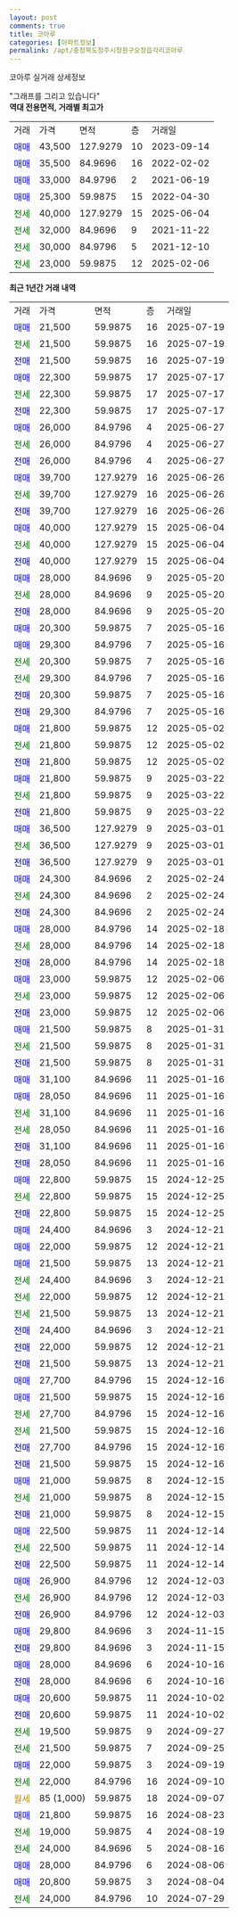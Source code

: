 ```yaml
---
layout: post
comments: true
title: 코아루
categories: [아파트정보]
permalink: /apt/충청북도청주시청원구오창읍각리코아루
---
```


코아루 실거래 상세정보

<script type="text/javascript">
  google.charts.load('current', {'packages':['line', 'corechart']});
  google.charts.setOnLoadCallback(drawChart);

  function drawChart() {
    var data = new google.visualization.DataTable();
    data.addColumn('date', '거래일');
    data.addColumn('number', "매매");
    data.addColumn('number', "전세");
    data.addColumn('number', "전매");

    data.addRows([[new Date(Date.parse("2025-07-19")), 21500, null, null], [new Date(Date.parse("2025-07-19")), null, 21500, null], [new Date(Date.parse("2025-07-19")), null, null, 21500], [new Date(Date.parse("2025-07-17")), 22300, null, null], [new Date(Date.parse("2025-07-17")), null, 22300, null], [new Date(Date.parse("2025-07-17")), null, null, 22300], [new Date(Date.parse("2025-06-27")), 26000, null, null], [new Date(Date.parse("2025-06-27")), null, 26000, null], [new Date(Date.parse("2025-06-27")), null, null, 26000], [new Date(Date.parse("2025-06-26")), 39700, null, null], [new Date(Date.parse("2025-06-26")), null, 39700, null], [new Date(Date.parse("2025-06-26")), null, null, 39700], [new Date(Date.parse("2025-06-04")), 40000, null, null], [new Date(Date.parse("2025-06-04")), null, 40000, null], [new Date(Date.parse("2025-06-04")), null, null, 40000], [new Date(Date.parse("2025-05-20")), 28000, null, null], [new Date(Date.parse("2025-05-20")), null, 28000, null], [new Date(Date.parse("2025-05-20")), null, null, 28000], [new Date(Date.parse("2025-05-16")), 20300, null, null], [new Date(Date.parse("2025-05-16")), 29300, null, null], [new Date(Date.parse("2025-05-16")), null, 20300, null], [new Date(Date.parse("2025-05-16")), null, 29300, null], [new Date(Date.parse("2025-05-16")), null, null, 20300], [new Date(Date.parse("2025-05-16")), null, null, 29300], [new Date(Date.parse("2025-05-02")), 21800, null, null], [new Date(Date.parse("2025-05-02")), null, 21800, null], [new Date(Date.parse("2025-05-02")), null, null, 21800], [new Date(Date.parse("2025-03-22")), 21800, null, null], [new Date(Date.parse("2025-03-22")), null, 21800, null], [new Date(Date.parse("2025-03-22")), null, null, 21800], [new Date(Date.parse("2025-03-01")), 36500, null, null], [new Date(Date.parse("2025-03-01")), null, 36500, null], [new Date(Date.parse("2025-03-01")), null, null, 36500], [new Date(Date.parse("2025-02-24")), 24300, null, null], [new Date(Date.parse("2025-02-24")), null, 24300, null], [new Date(Date.parse("2025-02-24")), null, null, 24300], [new Date(Date.parse("2025-02-18")), 28000, null, null], [new Date(Date.parse("2025-02-18")), null, 28000, null], [new Date(Date.parse("2025-02-18")), null, null, 28000], [new Date(Date.parse("2025-02-06")), 23000, null, null], [new Date(Date.parse("2025-02-06")), null, 23000, null], [new Date(Date.parse("2025-02-06")), null, null, 23000], [new Date(Date.parse("2025-01-31")), 21500, null, null], [new Date(Date.parse("2025-01-31")), null, 21500, null], [new Date(Date.parse("2025-01-31")), null, null, 21500], [new Date(Date.parse("2025-01-16")), 31100, null, null], [new Date(Date.parse("2025-01-16")), 28050, null, null], [new Date(Date.parse("2025-01-16")), null, 31100, null], [new Date(Date.parse("2025-01-16")), null, 28050, null], [new Date(Date.parse("2025-01-16")), null, null, 31100], [new Date(Date.parse("2025-01-16")), null, null, 28050], [new Date(Date.parse("2024-12-25")), 22800, null, null], [new Date(Date.parse("2024-12-25")), null, 22800, null], [new Date(Date.parse("2024-12-25")), null, null, 22800], [new Date(Date.parse("2024-12-21")), 24400, null, null], [new Date(Date.parse("2024-12-21")), 22000, null, null], [new Date(Date.parse("2024-12-21")), 21500, null, null], [new Date(Date.parse("2024-12-21")), null, 24400, null], [new Date(Date.parse("2024-12-21")), null, 22000, null], [new Date(Date.parse("2024-12-21")), null, 21500, null], [new Date(Date.parse("2024-12-21")), null, null, 24400], [new Date(Date.parse("2024-12-21")), null, null, 22000], [new Date(Date.parse("2024-12-21")), null, null, 21500], [new Date(Date.parse("2024-12-16")), 27700, null, null], [new Date(Date.parse("2024-12-16")), 21500, null, null], [new Date(Date.parse("2024-12-16")), null, 27700, null], [new Date(Date.parse("2024-12-16")), null, 21500, null], [new Date(Date.parse("2024-12-16")), null, null, 27700], [new Date(Date.parse("2024-12-16")), null, null, 21500], [new Date(Date.parse("2024-12-15")), 21000, null, null], [new Date(Date.parse("2024-12-15")), null, 21000, null], [new Date(Date.parse("2024-12-15")), null, null, 21000], [new Date(Date.parse("2024-12-14")), 22500, null, null], [new Date(Date.parse("2024-12-14")), null, 22500, null], [new Date(Date.parse("2024-12-14")), null, null, 22500], [new Date(Date.parse("2024-12-03")), 26900, null, null], [new Date(Date.parse("2024-12-03")), null, 26900, null], [new Date(Date.parse("2024-12-03")), null, null, 26900], [new Date(Date.parse("2024-11-15")), 29800, null, null], [new Date(Date.parse("2024-11-15")), null, null, 29800], [new Date(Date.parse("2024-10-16")), 28000, null, null], [new Date(Date.parse("2024-10-16")), null, null, 28000], [new Date(Date.parse("2024-10-02")), 20600, null, null], [new Date(Date.parse("2024-10-02")), null, null, 20600], [new Date(Date.parse("2024-09-27")), null, 19500, null], [new Date(Date.parse("2024-09-25")), null, 21500, null], [new Date(Date.parse("2024-09-19")), 22000, null, null], [new Date(Date.parse("2024-09-10")), null, 22000, null], [new Date(Date.parse("2024-09-07")), null, null, null], [new Date(Date.parse("2024-08-23")), 21800, null, null], [new Date(Date.parse("2024-08-19")), null, 19000, null], [new Date(Date.parse("2024-08-16")), null, 24000, null], [new Date(Date.parse("2024-08-06")), 28000, null, null], [new Date(Date.parse("2024-08-04")), 20800, null, null], [new Date(Date.parse("2024-07-29")), null, 24000, null]]);

    var options = {
      hAxis: {
        format: 'yyyy/MM/dd'
      },    
      lineWidth: 0,
      pointsVisible: true,    
      title: '최근 1년간 유형별 실거래가 분포',
      legend: { position: 'bottom' }
    };

    var formatter = new google.visualization.NumberFormat({pattern:'###,###'} );
    formatter.format(data, 1);
    formatter.format(data, 2);
    
    setTimeout(function() {
        var chart = new google.visualization.LineChart(document.getElementById('columnchart_material'));
        chart.draw(data, (options));
        document.getElementById('loading').style.display = 'none';
    }, 200);
  }
</script>


<div id="loading" style="z-index:20; display: block; margin-left: 0px">"그래프를 그리고 있습니다"</div>
<div id="columnchart_material" style="width: 95%; margin-left: 0px; display: block"></div>
<!-- contents start -->
<b>역대 전용면적, 거래별 최고가</b>
<table class="sortable">
    <tr>
      <td>거래</td>
      <td>가격</td>
      <td>면적</td>
      <td>층</td>
      <td>거래일</td>
    </tr>
        <tr>
          <td><a style="color: blue">매매</a></td>
          <td>43,500</td>
          <td>127.9279</td>
          <td>10</td>
          <td>2023-09-14</td>
        </tr>            <tr>
          <td><a style="color: blue">매매</a></td>
          <td>35,500</td>
          <td>84.9696</td>
          <td>16</td>
          <td>2022-02-02</td>
        </tr>            <tr>
          <td><a style="color: blue">매매</a></td>
          <td>33,000</td>
          <td>84.9796</td>
          <td>2</td>
          <td>2021-06-19</td>
        </tr>            <tr>
          <td><a style="color: blue">매매</a></td>
          <td>25,300</td>
          <td>59.9875</td>
          <td>15</td>
          <td>2022-04-30</td>
        </tr>        
        <tr>
              <td><a style="color: darkgreen">전세</a></td>
              <td>40,000</td>
              <td>127.9279</td>
              <td>15</td>
              <td>2025-06-04</td>
            </tr>            <tr>
              <td><a style="color: darkgreen">전세</a></td>
              <td>32,000</td>
              <td>84.9696</td>
              <td>9</td>
              <td>2021-11-22</td>
            </tr>            <tr>
              <td><a style="color: darkgreen">전세</a></td>
              <td>30,000</td>
              <td>84.9796</td>
              <td>5</td>
              <td>2021-12-10</td>
            </tr>            <tr>
              <td><a style="color: darkgreen">전세</a></td>
              <td>23,000</td>
              <td>59.9875</td>
              <td>12</td>
              <td>2025-02-06</td>
            </tr>        
    
</table>

<b>최근 1년간 거래 내역</b>

<table class="sortable">
    <tr>
      <td>거래</td>
      <td>가격</td>
      <td>면적</td>
      <td>층</td>
      <td>거래일</td>
    </tr>
    <tr>
      <td><a style="color: blue">매매</a></td>
      <td>21,500</td>
      <td>59.9875</td>
      <td>16</td>
      <td>2025-07-19</td>
    </tr>          <tr>
      <td><a style="color: darkgreen">전세</a></td>
      <td>21,500</td>
      <td>59.9875</td>
      <td>16</td>
      <td>2025-07-19</td>
    </tr>          <tr>
      <td><a style="color: darkblue">전매</a></td>
      <td>21,500</td>
      <td>59.9875</td>
      <td>16</td>
      <td>2025-07-19</td>
    </tr>          <tr>
      <td><a style="color: blue">매매</a></td>
      <td>22,300</td>
      <td>59.9875</td>
      <td>17</td>
      <td>2025-07-17</td>
    </tr>          <tr>
      <td><a style="color: darkgreen">전세</a></td>
      <td>22,300</td>
      <td>59.9875</td>
      <td>17</td>
      <td>2025-07-17</td>
    </tr>          <tr>
      <td><a style="color: darkblue">전매</a></td>
      <td>22,300</td>
      <td>59.9875</td>
      <td>17</td>
      <td>2025-07-17</td>
    </tr>          <tr>
      <td><a style="color: blue">매매</a></td>
      <td>26,000</td>
      <td>84.9796</td>
      <td>4</td>
      <td>2025-06-27</td>
    </tr>          <tr>
      <td><a style="color: darkgreen">전세</a></td>
      <td>26,000</td>
      <td>84.9796</td>
      <td>4</td>
      <td>2025-06-27</td>
    </tr>          <tr>
      <td><a style="color: darkblue">전매</a></td>
      <td>26,000</td>
      <td>84.9796</td>
      <td>4</td>
      <td>2025-06-27</td>
    </tr>          <tr>
      <td><a style="color: blue">매매</a></td>
      <td>39,700</td>
      <td>127.9279</td>
      <td>16</td>
      <td>2025-06-26</td>
    </tr>          <tr>
      <td><a style="color: darkgreen">전세</a></td>
      <td>39,700</td>
      <td>127.9279</td>
      <td>16</td>
      <td>2025-06-26</td>
    </tr>          <tr>
      <td><a style="color: darkblue">전매</a></td>
      <td>39,700</td>
      <td>127.9279</td>
      <td>16</td>
      <td>2025-06-26</td>
    </tr>          <tr>
      <td><a style="color: blue">매매</a></td>
      <td>40,000</td>
      <td>127.9279</td>
      <td>15</td>
      <td>2025-06-04</td>
    </tr>          <tr>
      <td><a style="color: darkgreen">전세</a></td>
      <td>40,000</td>
      <td>127.9279</td>
      <td>15</td>
      <td>2025-06-04</td>
    </tr>          <tr>
      <td><a style="color: darkblue">전매</a></td>
      <td>40,000</td>
      <td>127.9279</td>
      <td>15</td>
      <td>2025-06-04</td>
    </tr>          <tr>
      <td><a style="color: blue">매매</a></td>
      <td>28,000</td>
      <td>84.9696</td>
      <td>9</td>
      <td>2025-05-20</td>
    </tr>          <tr>
      <td><a style="color: darkgreen">전세</a></td>
      <td>28,000</td>
      <td>84.9696</td>
      <td>9</td>
      <td>2025-05-20</td>
    </tr>          <tr>
      <td><a style="color: darkblue">전매</a></td>
      <td>28,000</td>
      <td>84.9696</td>
      <td>9</td>
      <td>2025-05-20</td>
    </tr>          <tr>
      <td><a style="color: blue">매매</a></td>
      <td>20,300</td>
      <td>59.9875</td>
      <td>7</td>
      <td>2025-05-16</td>
    </tr>          <tr>
      <td><a style="color: blue">매매</a></td>
      <td>29,300</td>
      <td>84.9796</td>
      <td>7</td>
      <td>2025-05-16</td>
    </tr>          <tr>
      <td><a style="color: darkgreen">전세</a></td>
      <td>20,300</td>
      <td>59.9875</td>
      <td>7</td>
      <td>2025-05-16</td>
    </tr>          <tr>
      <td><a style="color: darkgreen">전세</a></td>
      <td>29,300</td>
      <td>84.9796</td>
      <td>7</td>
      <td>2025-05-16</td>
    </tr>          <tr>
      <td><a style="color: darkblue">전매</a></td>
      <td>20,300</td>
      <td>59.9875</td>
      <td>7</td>
      <td>2025-05-16</td>
    </tr>          <tr>
      <td><a style="color: darkblue">전매</a></td>
      <td>29,300</td>
      <td>84.9796</td>
      <td>7</td>
      <td>2025-05-16</td>
    </tr>          <tr>
      <td><a style="color: blue">매매</a></td>
      <td>21,800</td>
      <td>59.9875</td>
      <td>12</td>
      <td>2025-05-02</td>
    </tr>          <tr>
      <td><a style="color: darkgreen">전세</a></td>
      <td>21,800</td>
      <td>59.9875</td>
      <td>12</td>
      <td>2025-05-02</td>
    </tr>          <tr>
      <td><a style="color: darkblue">전매</a></td>
      <td>21,800</td>
      <td>59.9875</td>
      <td>12</td>
      <td>2025-05-02</td>
    </tr>          <tr>
      <td><a style="color: blue">매매</a></td>
      <td>21,800</td>
      <td>59.9875</td>
      <td>9</td>
      <td>2025-03-22</td>
    </tr>          <tr>
      <td><a style="color: darkgreen">전세</a></td>
      <td>21,800</td>
      <td>59.9875</td>
      <td>9</td>
      <td>2025-03-22</td>
    </tr>          <tr>
      <td><a style="color: darkblue">전매</a></td>
      <td>21,800</td>
      <td>59.9875</td>
      <td>9</td>
      <td>2025-03-22</td>
    </tr>          <tr>
      <td><a style="color: blue">매매</a></td>
      <td>36,500</td>
      <td>127.9279</td>
      <td>9</td>
      <td>2025-03-01</td>
    </tr>          <tr>
      <td><a style="color: darkgreen">전세</a></td>
      <td>36,500</td>
      <td>127.9279</td>
      <td>9</td>
      <td>2025-03-01</td>
    </tr>          <tr>
      <td><a style="color: darkblue">전매</a></td>
      <td>36,500</td>
      <td>127.9279</td>
      <td>9</td>
      <td>2025-03-01</td>
    </tr>          <tr>
      <td><a style="color: blue">매매</a></td>
      <td>24,300</td>
      <td>84.9696</td>
      <td>2</td>
      <td>2025-02-24</td>
    </tr>          <tr>
      <td><a style="color: darkgreen">전세</a></td>
      <td>24,300</td>
      <td>84.9696</td>
      <td>2</td>
      <td>2025-02-24</td>
    </tr>          <tr>
      <td><a style="color: darkblue">전매</a></td>
      <td>24,300</td>
      <td>84.9696</td>
      <td>2</td>
      <td>2025-02-24</td>
    </tr>          <tr>
      <td><a style="color: blue">매매</a></td>
      <td>28,000</td>
      <td>84.9796</td>
      <td>14</td>
      <td>2025-02-18</td>
    </tr>          <tr>
      <td><a style="color: darkgreen">전세</a></td>
      <td>28,000</td>
      <td>84.9796</td>
      <td>14</td>
      <td>2025-02-18</td>
    </tr>          <tr>
      <td><a style="color: darkblue">전매</a></td>
      <td>28,000</td>
      <td>84.9796</td>
      <td>14</td>
      <td>2025-02-18</td>
    </tr>          <tr>
      <td><a style="color: blue">매매</a></td>
      <td>23,000</td>
      <td>59.9875</td>
      <td>12</td>
      <td>2025-02-06</td>
    </tr>          <tr>
      <td><a style="color: darkgreen">전세</a></td>
      <td>23,000</td>
      <td>59.9875</td>
      <td>12</td>
      <td>2025-02-06</td>
    </tr>          <tr>
      <td><a style="color: darkblue">전매</a></td>
      <td>23,000</td>
      <td>59.9875</td>
      <td>12</td>
      <td>2025-02-06</td>
    </tr>          <tr>
      <td><a style="color: blue">매매</a></td>
      <td>21,500</td>
      <td>59.9875</td>
      <td>8</td>
      <td>2025-01-31</td>
    </tr>          <tr>
      <td><a style="color: darkgreen">전세</a></td>
      <td>21,500</td>
      <td>59.9875</td>
      <td>8</td>
      <td>2025-01-31</td>
    </tr>          <tr>
      <td><a style="color: darkblue">전매</a></td>
      <td>21,500</td>
      <td>59.9875</td>
      <td>8</td>
      <td>2025-01-31</td>
    </tr>          <tr>
      <td><a style="color: blue">매매</a></td>
      <td>31,100</td>
      <td>84.9696</td>
      <td>11</td>
      <td>2025-01-16</td>
    </tr>          <tr>
      <td><a style="color: blue">매매</a></td>
      <td>28,050</td>
      <td>84.9696</td>
      <td>11</td>
      <td>2025-01-16</td>
    </tr>          <tr>
      <td><a style="color: darkgreen">전세</a></td>
      <td>31,100</td>
      <td>84.9696</td>
      <td>11</td>
      <td>2025-01-16</td>
    </tr>          <tr>
      <td><a style="color: darkgreen">전세</a></td>
      <td>28,050</td>
      <td>84.9696</td>
      <td>11</td>
      <td>2025-01-16</td>
    </tr>          <tr>
      <td><a style="color: darkblue">전매</a></td>
      <td>31,100</td>
      <td>84.9696</td>
      <td>11</td>
      <td>2025-01-16</td>
    </tr>          <tr>
      <td><a style="color: darkblue">전매</a></td>
      <td>28,050</td>
      <td>84.9696</td>
      <td>11</td>
      <td>2025-01-16</td>
    </tr>          <tr>
      <td><a style="color: blue">매매</a></td>
      <td>22,800</td>
      <td>59.9875</td>
      <td>15</td>
      <td>2024-12-25</td>
    </tr>          <tr>
      <td><a style="color: darkgreen">전세</a></td>
      <td>22,800</td>
      <td>59.9875</td>
      <td>15</td>
      <td>2024-12-25</td>
    </tr>          <tr>
      <td><a style="color: darkblue">전매</a></td>
      <td>22,800</td>
      <td>59.9875</td>
      <td>15</td>
      <td>2024-12-25</td>
    </tr>          <tr>
      <td><a style="color: blue">매매</a></td>
      <td>24,400</td>
      <td>84.9696</td>
      <td>3</td>
      <td>2024-12-21</td>
    </tr>          <tr>
      <td><a style="color: blue">매매</a></td>
      <td>22,000</td>
      <td>59.9875</td>
      <td>12</td>
      <td>2024-12-21</td>
    </tr>          <tr>
      <td><a style="color: blue">매매</a></td>
      <td>21,500</td>
      <td>59.9875</td>
      <td>13</td>
      <td>2024-12-21</td>
    </tr>          <tr>
      <td><a style="color: darkgreen">전세</a></td>
      <td>24,400</td>
      <td>84.9696</td>
      <td>3</td>
      <td>2024-12-21</td>
    </tr>          <tr>
      <td><a style="color: darkgreen">전세</a></td>
      <td>22,000</td>
      <td>59.9875</td>
      <td>12</td>
      <td>2024-12-21</td>
    </tr>          <tr>
      <td><a style="color: darkgreen">전세</a></td>
      <td>21,500</td>
      <td>59.9875</td>
      <td>13</td>
      <td>2024-12-21</td>
    </tr>          <tr>
      <td><a style="color: darkblue">전매</a></td>
      <td>24,400</td>
      <td>84.9696</td>
      <td>3</td>
      <td>2024-12-21</td>
    </tr>          <tr>
      <td><a style="color: darkblue">전매</a></td>
      <td>22,000</td>
      <td>59.9875</td>
      <td>12</td>
      <td>2024-12-21</td>
    </tr>          <tr>
      <td><a style="color: darkblue">전매</a></td>
      <td>21,500</td>
      <td>59.9875</td>
      <td>13</td>
      <td>2024-12-21</td>
    </tr>          <tr>
      <td><a style="color: blue">매매</a></td>
      <td>27,700</td>
      <td>84.9796</td>
      <td>15</td>
      <td>2024-12-16</td>
    </tr>          <tr>
      <td><a style="color: blue">매매</a></td>
      <td>21,500</td>
      <td>59.9875</td>
      <td>15</td>
      <td>2024-12-16</td>
    </tr>          <tr>
      <td><a style="color: darkgreen">전세</a></td>
      <td>27,700</td>
      <td>84.9796</td>
      <td>15</td>
      <td>2024-12-16</td>
    </tr>          <tr>
      <td><a style="color: darkgreen">전세</a></td>
      <td>21,500</td>
      <td>59.9875</td>
      <td>15</td>
      <td>2024-12-16</td>
    </tr>          <tr>
      <td><a style="color: darkblue">전매</a></td>
      <td>27,700</td>
      <td>84.9796</td>
      <td>15</td>
      <td>2024-12-16</td>
    </tr>          <tr>
      <td><a style="color: darkblue">전매</a></td>
      <td>21,500</td>
      <td>59.9875</td>
      <td>15</td>
      <td>2024-12-16</td>
    </tr>          <tr>
      <td><a style="color: blue">매매</a></td>
      <td>21,000</td>
      <td>59.9875</td>
      <td>8</td>
      <td>2024-12-15</td>
    </tr>          <tr>
      <td><a style="color: darkgreen">전세</a></td>
      <td>21,000</td>
      <td>59.9875</td>
      <td>8</td>
      <td>2024-12-15</td>
    </tr>          <tr>
      <td><a style="color: darkblue">전매</a></td>
      <td>21,000</td>
      <td>59.9875</td>
      <td>8</td>
      <td>2024-12-15</td>
    </tr>          <tr>
      <td><a style="color: blue">매매</a></td>
      <td>22,500</td>
      <td>59.9875</td>
      <td>11</td>
      <td>2024-12-14</td>
    </tr>          <tr>
      <td><a style="color: darkgreen">전세</a></td>
      <td>22,500</td>
      <td>59.9875</td>
      <td>11</td>
      <td>2024-12-14</td>
    </tr>          <tr>
      <td><a style="color: darkblue">전매</a></td>
      <td>22,500</td>
      <td>59.9875</td>
      <td>11</td>
      <td>2024-12-14</td>
    </tr>          <tr>
      <td><a style="color: blue">매매</a></td>
      <td>26,900</td>
      <td>84.9796</td>
      <td>12</td>
      <td>2024-12-03</td>
    </tr>          <tr>
      <td><a style="color: darkgreen">전세</a></td>
      <td>26,900</td>
      <td>84.9796</td>
      <td>12</td>
      <td>2024-12-03</td>
    </tr>          <tr>
      <td><a style="color: darkblue">전매</a></td>
      <td>26,900</td>
      <td>84.9796</td>
      <td>12</td>
      <td>2024-12-03</td>
    </tr>          <tr>
      <td><a style="color: blue">매매</a></td>
      <td>29,800</td>
      <td>84.9696</td>
      <td>3</td>
      <td>2024-11-15</td>
    </tr>          <tr>
      <td><a style="color: darkblue">전매</a></td>
      <td>29,800</td>
      <td>84.9696</td>
      <td>3</td>
      <td>2024-11-15</td>
    </tr>          <tr>
      <td><a style="color: blue">매매</a></td>
      <td>28,000</td>
      <td>84.9696</td>
      <td>6</td>
      <td>2024-10-16</td>
    </tr>          <tr>
      <td><a style="color: darkblue">전매</a></td>
      <td>28,000</td>
      <td>84.9696</td>
      <td>6</td>
      <td>2024-10-16</td>
    </tr>          <tr>
      <td><a style="color: blue">매매</a></td>
      <td>20,600</td>
      <td>59.9875</td>
      <td>11</td>
      <td>2024-10-02</td>
    </tr>          <tr>
      <td><a style="color: darkblue">전매</a></td>
      <td>20,600</td>
      <td>59.9875</td>
      <td>11</td>
      <td>2024-10-02</td>
    </tr>          <tr>
      <td><a style="color: darkgreen">전세</a></td>
      <td>19,500</td>
      <td>59.9875</td>
      <td>9</td>
      <td>2024-09-27</td>
    </tr>          <tr>
      <td><a style="color: darkgreen">전세</a></td>
      <td>21,500</td>
      <td>59.9875</td>
      <td>7</td>
      <td>2024-09-25</td>
    </tr>          <tr>
      <td><a style="color: blue">매매</a></td>
      <td>22,000</td>
      <td>59.9875</td>
      <td>3</td>
      <td>2024-09-19</td>
    </tr>          <tr>
      <td><a style="color: darkgreen">전세</a></td>
      <td>22,000</td>
      <td>84.9796</td>
      <td>16</td>
      <td>2024-09-10</td>
    </tr>          <tr>
      <td><a style="color: darkgoldenrod">월세</a></td>
      <td>85 (1,000)</td>
      <td>59.9875</td>
      <td>18</td>
      <td>2024-09-07</td>
    </tr>          <tr>
      <td><a style="color: blue">매매</a></td>
      <td>21,800</td>
      <td>59.9875</td>
      <td>16</td>
      <td>2024-08-23</td>
    </tr>          <tr>
      <td><a style="color: darkgreen">전세</a></td>
      <td>19,000</td>
      <td>59.9875</td>
      <td>4</td>
      <td>2024-08-19</td>
    </tr>          <tr>
      <td><a style="color: darkgreen">전세</a></td>
      <td>24,000</td>
      <td>84.9696</td>
      <td>5</td>
      <td>2024-08-16</td>
    </tr>          <tr>
      <td><a style="color: blue">매매</a></td>
      <td>28,000</td>
      <td>84.9796</td>
      <td>6</td>
      <td>2024-08-06</td>
    </tr>          <tr>
      <td><a style="color: blue">매매</a></td>
      <td>20,800</td>
      <td>59.9875</td>
      <td>3</td>
      <td>2024-08-04</td>
    </tr>          <tr>
      <td><a style="color: darkgreen">전세</a></td>
      <td>24,000</td>
      <td>84.9796</td>
      <td>10</td>
      <td>2024-07-29</td>
    </tr>      </table>
<!-- contents end -->    

